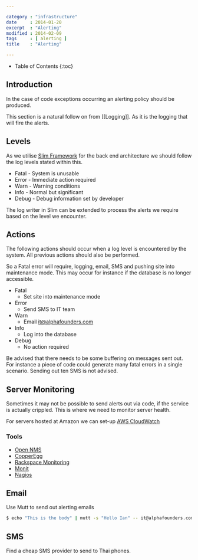 ```yaml
---

category : "infrastructure"
date     : 2014-01-20
excerpt  : "Alerting"
modified : 2014-02-09
tags     : [ alerting ]
title    : "Alerting"

---
```


* Table of Contents
{:toc}

## Introduction

In the case of code exceptions occurring an alerting policy should be produced.

This section is a natural follow on from [[Logging]]. As it is the logging that
will fire the alerts.

## Levels

As we utilise [Slim Framework][] for the back end architecture we should follow
the log levels stated within this.

* Fatal - System is unusable
* Error - Immediate action required
* Warn  - Warning conditions
* Info  - Normal but significant
* Debug - Debug information set by developer

The log writer in Slim can be extended to process the alerts we require based
on the level we encounter.

## Actions

The following actions should occur when a log level is encountered by the system.
All previous actions should also be performed.

So a Fatal error will require, logging, email, SMS and pushing site into
maintenance mode. This may occur for instance if the database is no longer
accessible.

* Fatal
    * Set site into maintenance mode
* Error
    * Send SMS to IT team
* Warn
    * Email it@alphafounders.com
* Info
    * Log into the database
* Debug
    * No action required

Be advised that there needs to be some buffering on messages sent out. For
instance a piece of code could generate many fatal errors in a single scenario.
Sending out ten SMS is not advised.

## Server Monitoring

Sometimes it may not be possible to send alerts out via code, if the service is
actually crippled. This is where we need to monitor server health.

For servers hosted at Amazon we can set-up [AWS CloudWatch][]

### Tools

* [Open NMS][]
* [CopperEgg][]
* [Rackspace Monitoring][]
* [Monit][]
* [Nagios][]

## Email

Use Mutt to send out alerting emails

```bash
$ echo "This is the body" | mutt -s "Hello Ian" -- it@alphafounders.com < /dev/null
```

## SMS

Find a cheap SMS provider to send to Thai phones.

[Slim Framework]:http://docs.slimframework.com/#Log-Levels
[AWS CloudWatch]:http://aws.amazon.com/cloudwatch/
[Open NMS]:http://www.opennms.org/
[CopperEgg]:http://copperegg.com/
[Rackspace Monitoring]:http://www.rackspace.com/cloud/public/monitoring/
[Monit]:http://mmonit.com/monit/
[Nagios]:http://www.nagios.org/

